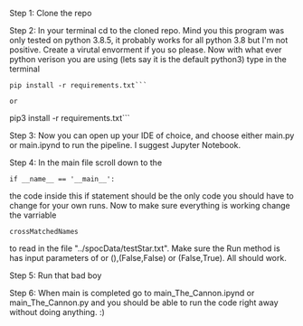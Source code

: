 Step 1: Clone the repo 

Step 2: In your terminal cd to the cloned repo. Mind you this program was only tested on python 3.8.5, it probably works for all python 3.8 but I'm not positive. Create a virutal envorment if you so please. Now with what ever python verison you are using (lets say it is the default python3) type in the terminal 


```
pip install -r requirements.txt``` 

or 

```
pip3 install -r requirements.txt```

Step 3: Now you can open up your IDE of choice, and choose either main.py or main.ipynd to run the pipeline. I suggest Jupyter Notebook. 

Step 4: In the main file scroll down to the 

```
if __name__ == '__main__':
```
the code inside this if statement should be the only code you should have to change for your own runs. Now to make sure everything is working change the varriable
```
crossMatchedNames
```
to read in the file "../spocData/testStar.txt". Make sure the Run method is has input parameters of or (),(False,False) or (False,True). All should work. 

Step 5: Run that bad boy

Step 6: When main is completed go to main_The_Cannon.ipynd or main_The_Cannon.py and you should be able to run the code right away without doing anything.  :) 
